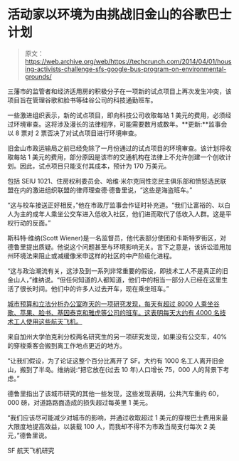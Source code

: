 # 活动家以环境为由挑战旧金山的谷歌巴士计划

> 原文：<https://web.archive.org/web/https://techcrunch.com/2014/04/01/housing-activists-challenge-sfs-google-bus-program-on-environmental-grounds/>

三藩市的监管者和经济适用房的积极分子在一项新的试点项目上再次发生冲突，该项目旨在管理谷歌和脸书等硅谷公司的科技通勤班车。

一些激进组织表示，新的试点项目，即向科技公司收取每站 1 美元的费用，必须经过环境审查。这将涉及漫长的法律程序，可能需要数月或数年。**更新:**监事会以 8 票对 2 票否决了对试点项目进行环境审查。

旧金山市政运输局之前已经免除了一月份通过的试点项目的环境审查。该计划将收取每站 1 美元的费用，部分原因是该市的交通机构在法律上不允许创建一个创收计划。因此，试点项目只能支付其成本，预计为 170 万美元。

包括 SEIU 1021、住房权利委员会、哈维·米尔克同性恋民主俱乐部和愤怒选民联盟在内的激进组织联盟的律师理查德·德鲁里说，“这些是海盗班车。”

“这与校车接送正好相反，”他在市政厅监事会作证时补充道。“我们让富裕的、以白人为主的成年人乘坐公交车进入低收入社区，他们进而取代了低收入人群。这是平权行动的反面。”

斯科特·维纳(Scott Wiener)是一名监督员，他代表部分使团和卡斯特罗街区，对德鲁里提出质疑。他说这个问题甚至与环境影响无关。言下之意是，该诉讼滥用加州环境法来阻止或减缓像米申这样的社区的中产阶级化进程。

“这与政治潮流有关，这涉及到一系列非常重要的假设，即技术工人不是真正的旧金山人，”维纳说。“但任何知道的人都知道，他们中的相当一部分人已经在这里生活了很长时间。他们中的许多人过去开车，现在乘坐班车。”

[城市预算和立法分析办公室昨天的一项研究发现，每天有超过 8000 人乘坐谷歌、苹果、脸书、基因泰克和雅虎等公司的班车。这表明每天大约有 4000 名技术工人使用这些航天飞机。](https://web.archive.org/web/20230404225630/http://www.sfbos.org/Modules/ShowDocument.aspx?documentid=48498)

来自加州大学伯克利分校两名研究生的另一项研究发现，如果没有公交车，40%的穿梭乘客会搬到离工作地点更近的地方。

“让我们假设，为了论证这整个百分比离开了 SF。大约有 1000 名工人离开旧金山，搬到了半岛。维纳说:“把它放在(过去 10 年)人口增长 75，000 人的背景下考虑。”

德鲁里指出了该城市研究的其他一些发现，这些发现表明，公共汽车重约 60，000 磅，对道路路面造成的损失超过每英里 1 美元。

“我们应该尽可能减少对城市的影响，并通过收取超过 1 美元的穿梭巴士费用来最大限度地提高效益，以装载 100 人，而我却不得不为市政当局支付每次 2 美元，”德鲁里说。

SF 航天飞机研究